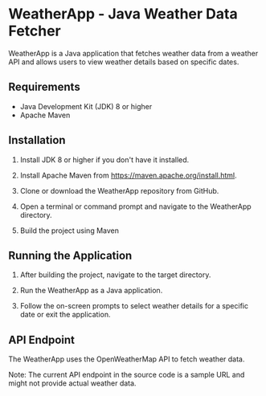 # WeatherApp - Java Weather Data Fetcher

WeatherApp is a Java application that fetches weather data from a weather API and allows users to view weather details based on specific dates.

## Requirements
- Java Development Kit (JDK) 8 or higher
- Apache Maven

## Installation
1. Install JDK 8 or higher if you don't have it installed.

2. Install Apache Maven from https://maven.apache.org/install.html.

3. Clone or download the WeatherApp repository from GitHub.

4. Open a terminal or command prompt and navigate to the WeatherApp directory.

5. Build the project using Maven

## Running the Application
1. After building the project, navigate to the target directory.

2. Run the WeatherApp as a Java application.

3. Follow the on-screen prompts to select weather details for a specific date or exit the application.

## API Endpoint
The WeatherApp uses the OpenWeatherMap API to fetch weather data. 

Note: The current API endpoint in the source code is a sample URL and might not provide actual weather data. 
